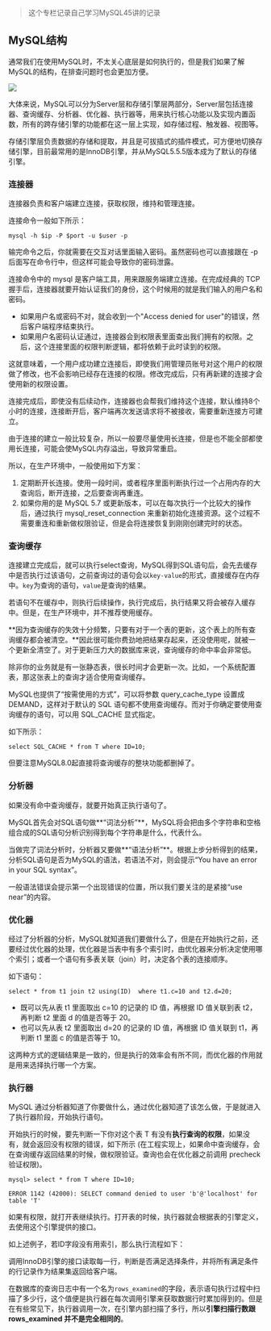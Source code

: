 > 这个专栏记录自己学习MySQL45讲的记录

## MySQL结构

通常我们在使用MySQL时，不太关心底层是如何执行的，但是我们如果了解MySQL的结构，在排查问题时也会更加方便。

![](https://img2022.cnblogs.com/blog/2272548/202201/2272548-20220119195332669-1982475587.png)


大体来说，MySQL可以分为Server层和存储引擎层两部分，Server层包括连接器、查询缓存、分析器、优化器、执行器等，用来执行核心功能以及实现内置函数，所有的跨存储引擎的功能都在这一层上实现，如存储过程、触发器、视图等。

存储引擎层负责数据的存储和提取，并且是可拔插式的插件模式，可方便地切换存储引擎，目前最常用的是InnoDB引擎，并从MySQL5.5.5版本成为了默认的存储引擎。

### 连接器

连接器负责和客户端建立连接，获取权限，维持和管理连接。

连接命令一般如下所示：

```mysql
mysql -h $ip -P $port -u $user -p
```

输完命令之后，你就需要在交互对话里面输入密码。虽然密码也可以直接跟在 -p 后面写在命令行中，但这样可能会导致你的密码泄露。

连接命令中的 mysql 是客户端工具，用来跟服务端建立连接。在完成经典的 TCP 握手后，连接器就要开始认证我们的身份，这个时候用的就是我们输入的用户名和密码。

- 如果用户名或密码不对，就会收到一个"Access denied for user"的错误，然后客户端程序结束执行。
- 如果用户名密码认证通过，连接器会到权限表里面查出我们拥有的权限。之后，这个连接里面的权限判断逻辑，都将依赖于此时读到的权限。

这就意味着，一个用户成功建立连接后，即使我们用管理员账号对这个用户的权限做了修改，也不会影响已经存在连接的权限。修改完成后，只有再新建的连接才会使用新的权限设置。

连接完成后，即使没有后续动作，连接器也会帮我们维持这个连接，默认维持8个小时的连接，连接断开后，客户端再次发送请求将不被接收，需要重新连接方可建立。

由于连接的建立一般比较复杂，所以一般要尽量使用长连接，但是也不能全部都使用长连接，可能会使MySQL内存溢出，导致异常重启。

所以，在生产环境中，一般使用如下方案：

1. 定期断开长连接。使用一段时间，或者程序里面判断执行过一个占用内存的大查询后，断开连接，之后要查询再重连。
2. 如果你用的是 MySQL 5.7 或更新版本，可以在每次执行一个比较大的操作后，通过执行 mysql_reset_connection 来重新初始化连接资源。这个过程不需要重连和重新做权限验证，但是会将连接恢复到刚刚创建完时的状态。

### 查询缓存

连接建立完成后，就可以执行select查询，MySQL得到SQL语句后，会先去缓存中是否执行过该语句，之前查询过的语句会以`key-value`的形式，直接缓存在内存中。`key`为查询的语句，`value`是查询的结果。

若语句不在缓存中，则执行后续操作，执行完成后，执行结果又将会被存入缓存中。但是，在生产环境中，并不推荐使用缓存。

**因为查询缓存的失效十分频繁，只要有对于一个表的更新，这个表上的所有查询缓存都会被清空。**因此很可能你费劲地把结果存起来，还没使用呢，就被一个更新全清空了。对于更新压力大的数据库来说，查询缓存的命中率会非常低。

除非你的业务就是有一张静态表，很长时间才会更新一次。比如，一个系统配置表，那这张表上的查询才适合使用查询缓存。

MySQL也提供了“按需使用的方式”，可以将参数 query_cache_type 设置成 DEMAND，这样对于默认的 SQL 语句都不使用查询缓存。而对于你确定要使用查询缓存的语句，可以用 SQL_CACHE 显式指定。

如下所示：

```mysql
select SQL_CACHE * from T where ID=10;
```

但要注意MySQL8.0起直接将查询缓存的整块功能都删掉了。

### 分析器

如果没有命中查询缓存，就要开始真正执行语句了。

MySQL首先会对SQL语句做**“词法分析”**，MySQL将会把由多个字符串和空格组合成的SQL语句分析识别得到每个字符串是什么，代表什么。

当做完了词法分析时，分析器又要做**“语法分析”**。根据上步分析得到的结果，分析SQL语句是否为MySQL的语法，若语法不对，则会提示“You have an error in your SQL syntax”。

一般语法错误会提示第一个出现错误的位置，所以我们要关注的是紧接“use near”的内容。

### 优化器

经过了分析器的分析，MySQL就知道我们要做什么了，但是在开始执行之前，还要经过优化器的处理，优化器是当表中有多个索引时，由优化器来分析决定使用哪个索引；或者一个语句有多表关联（join）时，决定各个表的连接顺序。

如下语句：

```mysql
select * from t1 join t2 using(ID)  where t1.c=10 and t2.d=20;
```

- 既可以先从表 t1 里面取出 c=10 的记录的 ID 值，再根据 ID 值关联到表 t2，再判断 t2 里面 d 的值是否等于 20。
- 也可以先从表 t2 里面取出 d=20 的记录的 ID 值，再根据 ID 值关联到 t1，再判断 t1 里面 c 的值是否等于 10。

这两种方式的逻辑结果是一致的，但是执行的效率会有所不同，而优化器的作用就是用来选择执行哪一个方案。

### 执行器

MySQL 通过分析器知道了你要做什么，通过优化器知道了该怎么做，于是就进入了执行器阶段，开始执行语句。

开始执行的时候，要先判断一下你对这个表 T 有没有**执行查询的权限**，如果没有，就会返回没有权限的错误，如下所示 (在工程实现上，如果命中查询缓存，会在查询缓存返回结果的时候，做权限验证。查询也会在优化器之前调用 precheck 验证权限)。

```mysql
mysql> select * from T where ID=10;
 
ERROR 1142 (42000): SELECT command denied to user 'b'@'localhost' for table 'T'
```

如果有权限，就打开表继续执行。打开表的时候，执行器就会根据表的引擎定义，去使用这个引擎提供的接口。

如上述例子，若ID字段没有用索引，那么执行流程如下：

调用InnoDB引擎的接口读取每一行，判断是否满足选择条件，并将所有满足条件的行记录作为结果集返回给客户端。

在数据库的查询日志中有一个名为`rows_examined`的字段，表示语句执行过程中扫描了多少行，这个值便是执行器在每次调用引擎来获取数据行时累加得到的。但是在有些常见下，执行器调用一次，在引擎内部扫描了多行，所以**引擎扫描行数跟 rows_examined 并不是完全相同的**。
